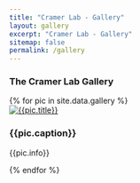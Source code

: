 ```yaml
---
title: "Cramer Lab - Gallery"
layout: gallery
excerpt: "Cramer Lab - Gallery"
sitemap: false
permalink: /gallery
---
```


<h3 class="page-description text-center">The Cramer Lab Gallery</h3>
<div class="tz-gallery">
<div class="row">
{% for pic in site.data.gallery %}

<div class="col-sm-3">
<div class="thumbnail">
<a class="lightbox" href="{{site.url}}{{site.baseurl}}/assets/images/Gallery/{{pic.photo}}"><img src="{{site.url}}{{site.baseurl}}/assets/images/Gallery/{{pic.photo}}" alt="{{pic.title}}"></a>
<div class="caption">
<h3>{{pic.caption}}</h3>
<p>{{pic.info}}</p>
</div>
</div>
</div>

{% endfor %}

</div>
</div>
